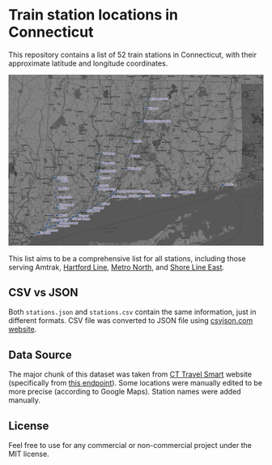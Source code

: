 # Train station locations in Connecticut

This repository contains a list of 52 train stations in Connecticut, with their approximate latitude and longitude coordinates.

![Stations mapped](stations-mapped.png)

This list aims to be a comprehensive list for all stations, including those serving Amtrak, [Hartford Line](https://www.hartfordline.com/route_stations/), [Metro North](http://web.mta.info/mnr/html/mnrmap.htm), and [Shore Line East](https://shorelineeast.com/).

## CSV vs JSON
Both `stations.json` and `stations.csv` contain the same information, just in different formats. CSV file was converted to JSON file using [csvjson.com website](https://csvjson.com/csv2json).

## Data Source

The major chunk of this dataset was taken from [CT Travel Smart](https://cttravelsmart.org/) website (specifically from [this endpoint](https://cttravelsmart.org/map/mapIcons/TrainStations)). Some locations were manually edited to be more precise (according to Google Maps). Station names were added manually.

## License
Feel free to use for any commercial or non-commercial project under the MIT license.